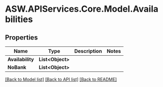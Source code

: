 
# ASW.APIServices.Core.Model.Availabilities

## Properties

Name | Type | Description | Notes
------------ | ------------- | ------------- | -------------
**Availability** | **List&lt;Object&gt;** |  | 
**NoBank** | **List&lt;Object&gt;** |  | 

[[Back to Model list]](../README.md#documentation-for-models)
[[Back to API list]](../README.md#documentation-for-api-endpoints)
[[Back to README]](../README.md)

